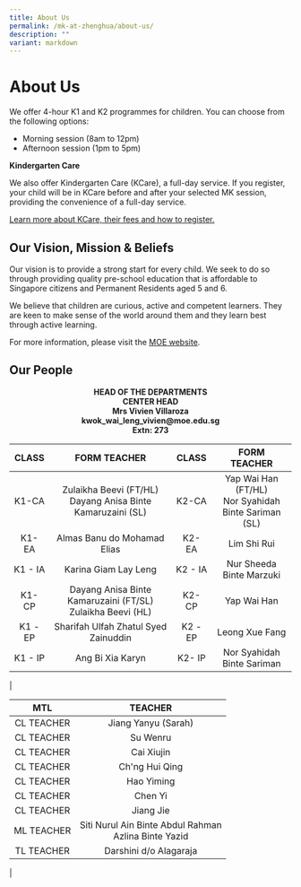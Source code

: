 ```yaml
---
title: About Us
permalink: /mk-at-zhenghua/about-us/
description: ""
variant: markdown
---
```

# About Us

We offer 4-hour K1 and K2 programmes for children. You can choose from the following options:

*   Morning session (8am to 12pm)
*   Afternoon session (1pm to 5pm)

  

**Kindergarten Care**

We also offer Kindergarten Care (KCare), a full-day service. If you register, your child will be in KCare before and after your selected MK session, providing the convenience of a full-day service.

<a href="https://www.moe.gov.sg/preschool/moe-kindergarten/kindergarten-care/" target="_blank">Learn more about KCare, their fees and how to register.</a>

Our Vision, Mission &amp; Beliefs
-----------------------------

Our vision is to provide a strong start for every child. We seek to do so through providing quality pre-school education that is affordable to Singapore citizens and Permanent Residents aged 5 and 6.

  

We believe that children are curious, active and competent learners. They are keen to make sense of the world around them and they learn best through active learning.

  

For more information, please visit the&nbsp;<a href="https://www.moe.gov.sg/preschool/moe-kindergarten/overview" target="_blank">MOE website</a>.

Our People
----------

<center><b>HEAD OF THE DEPARTMENTS</b></center>

<center><b>CENTER HEAD<br>Mrs Vivien Villaroza<br>kwok_wai_leng_vivien@moe.edu.sg<br>Extn: 273</b></center>

|  CLASS  |                        FORM TEACHER                        |  CLASS  |                      FORM TEACHER                      |
|:-------:|:----------------------------------------------------------:|:-------:|:------------------------------------------------------:|
|  K1-CA  | Zulaikha Beevi (FT/HL) Dayang Anisa Binte Kamaruzaini (SL) |  K2-CA  | Yap Wai Han (FT/HL)<br>Nor Syahidah Binte Sariman (SL) |
|  K1- EA |                 Almas Banu do Mohamad Elias                |  K2- EA |                       Lim Shi Rui                      |
| K1 - IA |                    Karina Giam Lay Leng                    | K2 - IA |                Nur Sheeda Binte Marzuki                |
|  K1- CP | Dayang Anisa Binte Kamaruzaini (FT/SL) Zulaikha Beevi (HL) |  K2- CP |                       Yap Wai Han                      |
| K1 - EP |            Sharifah Ulfah Zhatul Syed Zainuddin            | K2 - EP |                     Leong Xue Fang                     |
| K1 - IP |                      Ang Bi Xia Karyn                      |  K2- IP |               Nor Syahidah Binte Sariman               |
|

|     MTL    |                        TEACHER                       |
|:----------:|:------------------:|
| CL TEACHER |                  Jiang Yanyu (Sarah)                 |
| CL TEACHER |                       Su Wenru                       |
| CL TEACHER |                      Cai Xiujin                      |
| CL TEACHER |                    Ch'ng Hui Qing                    |
| CL TEACHER |                      Hao Yiming                      |
| CL TEACHER |                        Chen Yi                       |
| CL TEACHER |                       Jiang Jie                      |
| ML TEACHER | Siti Nurul Ain Binte Abdul Rahman <br>Azlina Binte Yazid |
| TL TEACHER |                Darshini d/o Alagaraja                |
|